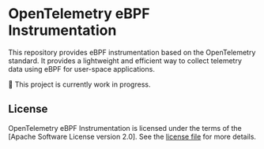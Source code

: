 # OpenTelemetry eBPF Instrumentation

This repository provides eBPF instrumentation based on the OpenTelemetry standard.
It provides a lightweight and efficient way to collect telemetry data using eBPF for user-space applications.

:construction: This project is currently work in progress.

## License

OpenTelemetry eBPF Instrumentation is licensed under the terms of the [Apache Software License version 2.0].
See the [license file](./LICENSE) for more details.
